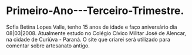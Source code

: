 # Primeiro-Ano---Terceiro-Trimestre.
Sofia Betina Lopes Valle, tenho 15 anos de idade e faço aniversário dia 08|03|2008. 
Atualmente estudo no Colégio Cívico Militar José de Alencar, na cidade de Curiúva - Paraná. 
O site que criarei será utilizado para comentar sobre artesanato antigo.
